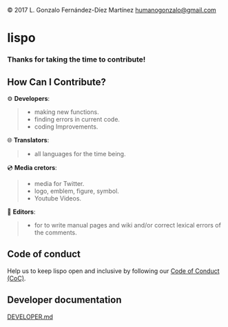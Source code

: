 © 2017 L. Gonzalo Fernández-Díez Martínez
<humanogonzalo@gmail.com>

# lispo

### Thanks for taking the time to contribute!

## How Can I Contribute?

:gear: **Developers**:
> - making new functions.
> - finding errors in current code.
> - coding Improvements.

:globe_with_meridians: **Translators**:
> - all languages for the time being.

:cd: **Media cretors**:
> - media for Twitter.
> - logo, emblem, figure, symbol.
> - Youtube Videos.

:page_with_curl: **Editors**:
> - for to write manual pages and wiki and/or correct lexical errors of the comments.

## Code of conduct

Help us to keep lispo open and inclusive by following our [Code of Conduct (CoC)](https://github.com/gonzalofdz/lispo/blob/master/.github/CODE_OF_CONDUCT.md).

## Developer documentation

[DEVELOPER.md](https://github.com/gonzalofdz/lispo/blob/master/.github/DEVELOPER.md)

